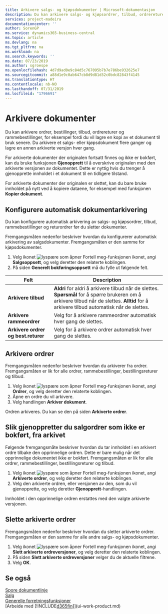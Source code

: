 ```yaml
---
title: Arkivere salgs- og kjøpsdokumenter | Microsoft-dokumentasjon
description: Du kan arkivere salgs- og kjøpsordrer, tilbud, ordrereturer og rammeordrer, og du kan bruke det arkiverte dokumentet til å gjenopprette dokumentet som den ble arkivert fra.
services: project-madeira
documentationcenter: ''
author: SorenGP
ms.service: dynamics365-business-central
ms.topic: article
ms.devlang: na
ms.tgt_pltfrm: na
ms.workload: na
ms.search.keywords: ''
ms.date: 07/23/2019
ms.author: sgroespe
ms.openlocfilehash: 4d7d9ad0e9c84d5c767095b7b7e786be932625e7
ms.sourcegitcommit: a88d1e9c0ab647cb8d9d81d32c0bdc82843f4145
ms.translationtype: HT
ms.contentlocale: nb-NO
ms.lasthandoff: 07/31/2019
ms.locfileid: "1796691"
---
```

# <a name="archive-documents"></a>Arkivere dokumenter
Du kan arkivere ordrer, bestillinger, tilbud, ordrereturer og rammebestillinger, for eksempel fordi du vil lagre en kopi av et dokument til bruk senere. Du arkivere et salgs- eller kjøpsdokument flere ganger og lagre en annen arkiverte versjon hver gang.

For arkiverte dokumenter der originalen fortsatt finnes og ikke er bokført, kan du bruke funksjonen **Gjenopprett** til å overskrive originalen med den arkiverte versjonen av dokumentet. Dette er nyttig hvis du trenger å gjenopprette innholdet i et dokument til en tidligere tilstand.

For arkiverte dokumenter der originalen er slettet, kan du bare bruke innholdet på nytt ved å kopiere dataene, for eksempel med funksjonen **Kopier dokument**.   

## <a name="to-set-up-automatic-document-archiving"></a>Konfigurere automatisk dokumentarkivering  
Du kan konfigurere automatisk arkivering av salgs- og kjøpsordrer, tilbud, rammebestillinger og returordrer før du sletter dokumenter.

Fremgangsmåten nedenfor beskriver hvordan du konfigurerer automatisk arkivering av salgsdokumenter. Fremgangsmåten er den samme for kjøpsdokumenter.
1.  Velg ikonet ![lyspære som åpner Fortell meg-funksjonen](media/ui-search/search_small.png "Fortell hva du vil gjøre") ikonet, angi **Salgsoppsett**, og velg deretter den relaterte koblingen.
2. På siden **Generelt bokføringsoppsett** må du fylle ut følgende felt.

|Felt|Description|
|-----|-----------|
|**Arkivere tilbud**|**Aldri** for aldri å arkivere tilbud når de slettes. **Spørsmål** for å spørre brukeren om å arkivere tilbud når de slettes. **Alltid** for å arkivere tilbud automatisk når de slettes.|
|**Arkivere rammeordrer**|Velg for å arkivere rammeordrer automatisk hver gang de slettes.|
|**Arkivere ordrer og best.returer**|Velg for å arkivere ordrer automatisk hver gang de slettes.|

## <a name="to-archive-a-sales-order"></a>Arkivere ordrer
Fremgangsmåten nedenfor beskriver hvordan du arkiverer fra ordrer. Fremgangsmåten er lik for alle ordrer, rammebestillinger, bestillingsreturer og tilbud.

1.  Velg ikonet ![lyspære som åpner Fortell meg-funksjonen](media/ui-search/search_small.png "Fortell hva du vil gjøre") ikonet, angi **Ordrer**, og velg deretter den relaterte koblingen.  
2.  Åpne en ordre du vil arkivere.  
3.  Velg handlingen **Arkiver dokument**.

Ordren arkiveres. Du kan se den på siden **Arkiverte ordrer**.

## <a name="to-restore-a-non-posted-sales-order-from-the-archive"></a>Slik gjenoppretter du salgordrer som ikke er bokført, fra arkivet
Følgende fremgangsmåte beskriver hvordan du tar innholdet i en arkivert ordre tilbake den opprinnelige ordren. Dette er bare mulig når det opprinnelige dokumentet ikke er bokført. Fremgangsmåten er lik for alle ordrer, rammebestillinger, bestillingsreturer og tilbud.

1. Velg ikonet ![lyspære som åpner Fortell meg-funksjonen](media/ui-search/search_small.png "Fortell hva du vil gjøre") ikonet, angi **Arkiverte ordrer**, og velg deretter den relaterte koblingen.
2. Velg den arkiverte ordren, eller versjonen av den, som du vil gjenopprette, og velg deretter **Gjenopprett**-handlingen.  

Innholdet i den opprinnelige ordren erstattes med den valgte arkiverte versjonen.

## <a name="to-delete-archived-sales-orders"></a>Slette arkiverte ordrer
Fremgangsmåten nedenfor beskriver hvordan du sletter arkiverte ordrer. Fremgangsmåten er den samme for alle andre salgs- og kjøpsdokumenter.

1.  Velg ikonet ![lyspære som åpner Fortell meg-funksjonen](media/ui-search/search_small.png "Fortell hva du vil gjøre") ikonet, angi **Slett arkiverte ordreversjoner**, og velg deretter den relaterte koblingen.  
2.  På siden **Slett arkiverte ordreversjoner** velger du de aktuelle filtrene.  
3.  Velg **OK**.

## <a name="see-also"></a>Se også
[Spore dokumentlinje](across-how-to-track-document-lines.md)  
[Salg](sales-manage-sales.md)  
[Generelle forretningsfunksjoner](ui-across-business-areas.md)  
[Arbeide med [!INCLUDE[d365fin](includes/d365fin_md.md)]](ui-work-product.md)
